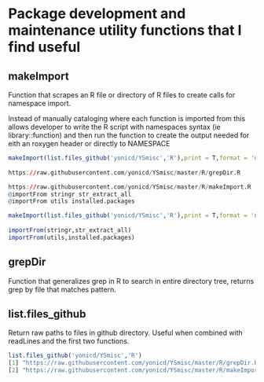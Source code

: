 # Package development and maintenance utility functions that I find useful

## makeImport
Function that scrapes an R file or directory of R files to create calls for namespace import. 

Instead of manually cataloging where each function is imported from this allows developer to write the R script with namespaces syntax (ie library::function) and then run the function to create the output needed for eith an roxygen header or directly to NAMESPACE

```r
makeImport(list.files_github('yonicd/YSmisc','R'),print = T,format = 'oxygen')
 
https://raw.githubusercontent.com/yonicd/YSmisc/master/R/grepDir.R

https://raw.githubusercontent.com/yonicd/YSmisc/master/R/makeImport.R
@importFrom stringr str_extract_all
@importFrom utils installed.packages

makeImport(list.files_github('yonicd/YSmisc','R'),print = T,format = 'namespace')
 
importFrom(stringr,str_extract_all)
importFrom(utils,installed.packages)
```

## grepDir
Function that generalizes grep in R to search in entire directory tree, returns grep by file that matches pattern. 

## list.files_github
Return raw paths to files in github directory. Useful when combined with readLines and the first two functions.

```r
list.files_github('yonicd/YSmisc','R')
[1] "https://raw.githubusercontent.com/yonicd/YSmisc/master/R/grepDir.R"   
[2] "https://raw.githubusercontent.com/yonicd/YSmisc/master/R/makeImport.R"
```